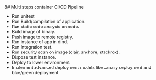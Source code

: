 8# Multi steps container CI/CD Pipeline

- Run unitest.
- Run Build/compilation of application.
- Run static code analysis on code.
- Build image of binary.
- Push image to remote registry.
- Run instance of app in dind.
- Run Integration test.
- Run security scan on image (clair, anchore, stackrox).
- Dispose test instance.
- Deploy to lower environment.
- Implement advanced deployment models like canary deployment and blue/green deployment
